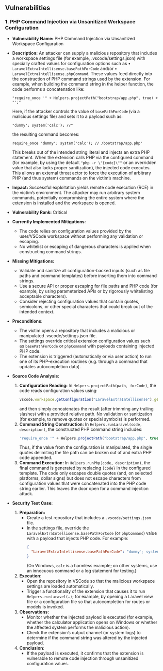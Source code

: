 ## Vulnerabilities

### 1. PHP Command Injection via Unsanitized Workspace Configuration

- **Vulnerability Name:**
  PHP Command Injection via Unsanitized Workspace Configuration

- **Description:**
  An attacker can supply a malicious repository that includes a workspace settings file (for example, .vscode/settings.json) with specially crafted values for configuration options such as
  • `LaravelExtraIntellisense.basePathForCode` and/or
  • `LaravelExtraIntellisense.phpCommand`.
  These values feed directly into the construction of PHP command strings used by the extension. For example, when building the command string in the helper function, the code performs a concatenation like:
  ```
  "require_once '" + Helpers.projectPath("bootstrap/app.php", true) + "';"
  ```
  Here, if the attacker controls the value of `basePathForCode` (via a malicious settings file) and sets it to a payload such as:
  ```
  "dummy'; system('calc'); //"
  ```
  the resulting command becomes:
  ```
  require_once 'dummy'; system('calc'); // /bootstrap/app.php'
  ```
  This breaks out of the intended string literal and injects an extra PHP statement. When the extension calls PHP via the configured command (for example, by using the default `"php -r \"{code}\""` or an overridden value that also lacks proper sanitization), the injected code executes. This allows an external threat actor to force the execution of arbitrary PHP (and thus system) commands on the victim’s machine.

- **Impact:**
  Successful exploitation yields remote code execution (RCE) in the victim’s environment. The attacker may run arbitrary system commands, potentially compromising the entire system where the extension is installed and the workspace is opened.

- **Vulnerability Rank:**
  Critical

- **Currently Implemented Mitigations:**
  - The code relies on configuration values provided by the user/VSCode workspace without performing any validation or escaping.
  - No whitelist or escaping of dangerous characters is applied when constructing command strings.

- **Missing Mitigations:**
  - Validate and sanitize all configuration-backed inputs (such as file paths and command templates) before inserting them into command strings.
  - Use a secure API or proper escaping for file paths and PHP code (for example, by using parameterized APIs or by rigorously whitelisting acceptable characters).
  - Consider rejecting configuration values that contain quotes, semicolons, or other special characters that could break out of the intended context.

- **Preconditions:**
  - The victim opens a repository that includes a malicious or manipulated .vscode/settings.json file.
  - The settings override critical extension configuration values such as `basePathForCode` or `phpCommand` with payloads containing injected PHP code.
  - The extension is triggered (automatically or via user action) to run one of its PHP–execution routines (e.g. through a command that updates autocompletion data).

- **Source Code Analysis:**
  1. **Configuration Reading:**
     In `Helpers.projectPath(path, forCode)`, the code reads configuration values using:
     ```js
     vscode.workspace.getConfiguration("LaravelExtraIntellisense").get<string>('basePathForCode');
     ```
     and then simply concatenates the result (after trimming any trailing slashes) with a provided relative path. No validation or sanitization (for example, to remove quotes or special symbols) is performed.
  2. **Command String Construction:**
     In `Helpers.runLaravel(code, description)`, the constructed PHP command string includes:
     ```js
     "require_once '" + Helpers.projectPath("bootstrap/app.php", true) + "';"
     ```
     Thus, if the value from the configuration is manipulated, the single quotes delimiting the file path can be broken out of and extra PHP code appended.
  3. **Command Execution:**
     In `Helpers.runPhp(code, description)`, the final command is generated by replacing `{code}` in the configured template. The code only escapes double quotes (and, on selected platforms, dollar signs) but does not escape characters from configuration values that were concatenated into the PHP code string earlier. This leaves the door open for a command injection attack.

- **Security Test Case:**
  1. **Preparation:**
     - Create a test repository that includes a `.vscode/settings.json` file.
     - In the settings file, override the `LaravelExtraIntellisense.basePathForCode` (or `phpCommand`) value with a payload that injects PHP code. For example:
       ```json
       {
         "LaravelExtraIntellisense.basePathForCode": "dummy'; system('calc'); //"
       }
       ```
       (On Windows, `calc` is a harmless example; on other systems, use an innocuous command or a log statement for testing.)
  2. **Execution:**
     - Open the repository in VSCode so that the malicious workspace settings are loaded automatically.
     - Trigger a functionality of the extension that causes it to run `Helpers.runLaravel(…)`; for example, by opening a Laravel view file or a configuration file so that autocompletion for routes or models is invoked.
  3. **Observations:**
     - Monitor whether the injected payload is executed (for example, whether the calculator application opens on Windows or whether the affected system performs the malicious action).
     - Check the extension’s output channel (or system logs) to determine if the command string was altered by the injected payload.
  4. **Conclusion:**
     - If the payload is executed, it confirms that the extension is vulnerable to remote code injection through unsanitized configuration values.
